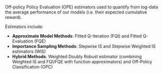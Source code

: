 Off-policy Policy Evaluation (OPE) estimators used to quantify from log-data the average performance of our models (i.e. their expected cumulative reward).

Estimators include:
- **Approximate Model Methods**: Fitted Q-Iteration (FQI) and Fitted Q-Evaluation (FQE)
- **Importance Sampling Methods**: Stepwise IS and Stepwise Weighted IS estimators (WIS)
- **Hybrid Methods**: Weighted Doubly Robust estimator (combining Weighted IS and FQI/FQE with function approximators) and Off-Policy Classification (OPC)
